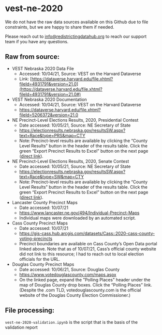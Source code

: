 # vest-ne-2020

We do not have the raw data sources available on this Github due to file constraints, but we are happy to share them if needed. 

Please reach out to info@redistrictingdatahub.org to reach our support team if you have any questions.

## Raw from source:

- VEST Nebraska 2020 Data File 
   - Accessed: 10/04/21, Source: VEST on the Harvard Dataverse
   - Link: [https://dataverse.harvard.edu/file.xhtml?fileId=4931791&version=21.0](https://dataverse.harvard.edu/file.xhtml?fileId=4931791&version=21.0#)
- VEST Nebraska 2020 Documentation
   - Accessed: 10/04/21, Source: VEST on the Harvard Dataverse
   - https://dataverse.harvard.edu/file.xhtml?fileId=5206372&version=21.0 
- NE Precinct-Level Elections Results, 2020, Presidential Contest 
   - Date accessed: 10/05/21, Source: NE Secretary of State
   - https://electionresults.nebraska.gov/resultsSW.aspx?text=Race&type=PRS&map=CTY
   - Note: Precinct-level results are available by clicking the “County Level Results” button in the header of the results table. Click the green “Export Precinct Results to Excel” button on the next page \([direct link](https://electionresults.nebraska.gov/ResultsExport.aspx?rid=11232&pty=&osn=90&name=For%20President%20and%20Vice%20President%20of%20the%20United%20States&cat=CTYALL)).
- NE Precinct-Level Elections Results, 2020, Senate Contest
   - Date accessed: 10/05/21, Source: NE Secretary of State
   - https://electionresults.nebraska.gov/resultsSW.aspx?text=Race&type=SW&map=CTY
   - Note: Precinct-level results are available by clicking the “County Level Results” button in the header of the results table. Click the green “Export Precinct Results to Excel” button on the next page ([direct link](https://electionresults.nebraska.gov/ResultsExport.aspx?rid=10830&pty=&osn=102&name=For%20United%20States%20Senator%20-%206%20%20Year%20Term&cat=CTYALL)).
- Lancaster County Precinct Maps
   - Date accessed: 10/07/21
   - https://www.lancaster.ne.gov/494/Individual-Precinct-Maps
   - Individual maps were downloaded by an automated script. 
- Cass County Precinct Maps
   - Date accessed: 10/07/21
   - https://gis-cass.hub.arcgis.com/datasets/Cass::2020-cass-county-voting-precincts
   - Precinct boundaries are available on Cass County’s Open Data portal linked above. Note that as of 10/07/21, Cass’s official county website did not link to this resource; I had to reach out to local election officials for the URL. 
- Douglas County Precinct Maps
   - Date accessed: 10/06/21, Source: Douglas County
   - https://www.votedouglascounty.com/maps.aspx 
   - On the linked page, expand the "Polling Places" header under the map of Douglas County drop boxes. Click the “Polling Places” link. (Despite the .com TLD, votedouglascounty.com is the official website of the Douglas County Election Commissioner.)



## File processing:

`vest-ne-2020-validation.ipynb` is the script that is the basis of the validation report
